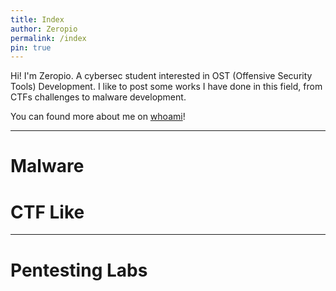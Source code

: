 ```yaml
---
title: Index
author: Zeropio
permalink: /index
pin: true
---
```


Hi! I'm Zeropio. A cybersec student interested in OST (Offensive Security Tools) Development. I like to post some works I have done in this field, from CTFs challenges to malware development.

You can found more about me on [whoami](/whoami)!

---

# Malware


# CTF Like

---

# Pentesting Labs


